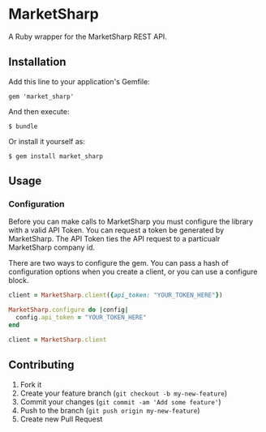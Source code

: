 # MarketSharp

A Ruby wrapper for the MarketSharp REST API.

## Installation

Add this line to your application's Gemfile:

    gem 'market_sharp'

And then execute:

    $ bundle

Or install it yourself as:

    $ gem install market_sharp

## Usage

### Configuration

Before you can make calls to MarketSharp you must configure the library with a valid API Token. You can request
a token be generated by MarketSharp. The API Token ties the API request to a particualr MarketSharp company id.

There are two ways to configure the  gem. You can pass a hash of configuration options when you create
a client, or you can use a configure block.

```ruby
client = MarketSharp.client({api_token: "YOUR_TOKEN_HERE"})
```

```ruby
MarketSharp.configure do |config|
  config.api_token = "YOUR_TOKEN_HERE"
end

client = MarketSharp.client
```

## Contributing

1. Fork it
2. Create your feature branch (`git checkout -b my-new-feature`)
3. Commit your changes (`git commit -am 'Add some feature'`)
4. Push to the branch (`git push origin my-new-feature`)
5. Create new Pull Request
